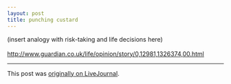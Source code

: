 ```yaml
---
layout: post
title: punching custard
---
```


<div class="entry-item s2-entrytext">(insert analogy with risk-taking and life decisions here)<br/><br/><a href="http://www.guardian.co.uk/life/opinion/story/0,12981,1326374,00.html" rel="nofollow">http://www.guardian.co.uk/life/opin<wbr></wbr>ion/story/0,12981,1326374,00.html</a></div><p><hr></p><p>This post was <a href="http://ferkeltongs.livejournal.com/922.html">originally on LiveJournal</a>.</p>